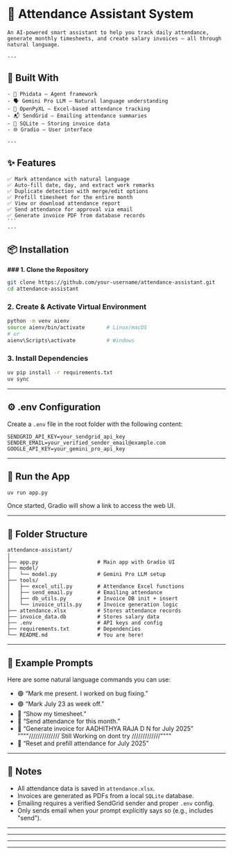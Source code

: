 

````
````
# 🧠 Attendance Assistant System
````
An AI-powered smart assistant to help you track daily attendance, generate monthly timesheets, and create salary invoices — all through natural language.

---
````
## 🚀 Built With
````
- 🧩 Phidata — Agent framework
- 🗣️ Gemini Pro LLM — Natural language understanding
- 📄 OpenPyXL — Excel-based attendance tracking
- 📬 SendGrid — Emailing attendance summaries
- 📂 SQLite — Storing invoice data
- 🌐 Gradio — User interface

---
````
## ✨ Features
````
✅ Mark attendance with natural language  
✅ Auto-fill date, day, and extract work remarks  
✅ Duplicate detection with merge/edit options  
✅ Prefill timesheet for the entire month  
✅ View or download attendance report  
✅ Send attendance for approval via email  
✅ Generate invoice PDF from database records  
```
---
````
## 📦 Installation

**### 1. Clone the Repository**

```bash
git clone https://github.com/your-username/attendance-assistant.git
cd attendance-assistant
````

### 2. Create & Activate Virtual Environment

```bash
python -m venv aienv
source aienv/bin/activate       # Linux/macOS
# or
aienv\Scripts\activate          # Windows
```

### 3. Install Dependencies

```bash
uv pip install -r requirements.txt
uv sync
```

---

## ⚙️ .env Configuration

Create a `.env` file in the root folder with the following content:

```env
SENDGRID_API_KEY=your_sendgrid_api_key
SENDER_EMAIL=your_verified_sender_email@example.com
GOOGLE_API_KEY=your_gemini_pro_api_key
```

---

## 🏃 Run the App

```bash
uv run app.py
```

Once started, Gradio will show a link to access the web UI.

---

## 📁 Folder Structure

```
attendance-assistant/
│
├── app.py                   # Main app with Gradio UI
├── model/
│   └── model.py             # Gemini Pro LLM setup
├── tools/
│   ├── excel_util.py        # Attendance Excel functions
│   ├── send_email.py        # Emailing attendance
│   ├── db_utils.py          # Invoice DB init + insert
│   └── invoice_utils.py     # Invoice generation logic
├── attendance.xlsx          # Stores attendance records
├── invoice_data.db          # Stores salary data
├── .env                     # API keys and config
├── requirements.txt         # Dependencies
└── README.md                # You are here!
```

---

## 💬 Example Prompts

Here are some natural language commands you can use:

* 🟢 “Mark me present. I worked on bug fixing.”
* 🟢 “Mark July 23 as week off.”
* 📄 “Show my timesheet.”
* 📧 “Send attendance for this month.”
* 🧾 “Generate invoice for AADHITHYA RAJA D N for July 2025”    """"////////////// Still Working on dont try /////////////""""
* 🔁 “Reset and prefill attendance for July 2025”

---

## 📌 Notes

* All attendance data is saved in `attendance.xlsx`.
* Invoices are generated as PDFs from a local `SQLite` database.
* Emailing requires a verified SendGrid sender and proper `.env` config.
* Only sends email when your prompt explicitly says so (e.g., includes "send").

---
---
---
---
